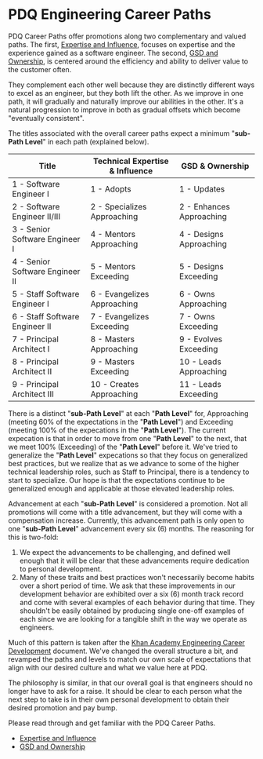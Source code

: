 # PDQ Engineering Career Paths

PDQ Career Paths offer promotions along two complementary and valued paths. The first, [Expertise and Influence](expertise/README.md), focuses on expertise and the experience gained as a software engineer. The second, [GSD and Ownership](gsd/README.md), is centered around the efficiency and ability to deliver value to the customer often.

They complement each other well because they are distinctly different ways to excel as an engineer, but they both lift the other. As we improve in one path, it will gradually and naturally improve our abilities in the other. It's a natural progression to improve in both as gradual offsets which become "eventually consistent".

The titles associated with the overall career paths expect a minimum "**sub-Path Level**" in each path (explained below).

| Title                           | Technical Expertise & Influence  | GSD & Ownership          |
| ------------------------------- | ------------------------------- | ------------------------ |
| 1 - Software Engineer I         | 1 - Adopts                      | 1 - Updates              |
| 2 - Software Engineer II/III    | 2 - Specializes Approaching     | 2 - Enhances Approaching |
| 3 - Senior Software Engineer I  | 4 - Mentors Approaching         | 4 - Designs Approaching  |
| 4 - Senior Software Engineer II | 5 - Mentors Exceeding           | 5 - Designs Exceeding    |
| 5 - Staff Software Engineer I   | 6 - Evangelizes Approaching     | 6 - Owns Approaching     |
| 6 - Staff Software Engineer II  | 7 - Evangelizes Exceeding       | 7 - Owns Exceeding       |
| 7 - Principal Architect I       | 8 - Masters Approaching         | 9 - Evolves Exceeding    |
| 8 - Principal Architect II      | 9 - Masters Exceeding           | 10 - Leads Approaching   |
| 9 - Principal Architect III     | 10 - Creates Approaching        | 11 - Leads Exceeding     |

There is a distinct "**sub-Path Level**" at each "**Path Level**" for, Approaching (meeting 60% of the expectations in the "**Path Level**") and Exceeding (meeting 100% of the expecations in the "**Path Level**"). The current expecation is that in order to move from one "**Path Level**" to the next, that we meet 100% (Exceeding) of the "**Path Level**" before it. We've tried to generalize the "**Path Level**" expecations so that they focus on generalized best practices, but we realize that as we advance to some of the higher technical leadership roles, such as Staff to Principal, there is a tendency to start to specialize. Our hope is that the expectations continue to be generalized enough and applicable at those elevated leadership roles.

Advancement at each "**sub-Path Level**" is considered a promotion. Not all promotions will come with a title advancement, but they will come with a compensation increase. Currently, this advancement path is only open to one "**sub-Path Level**" advancement every six (6) months. The reasoning for this is two-fold:

1. We expect the advancements to be challenging, and defined well enough that it will be clear that these advancements require dedication to personal development. 
2. Many of these traits and best practices won't necessarily become habits over a short period of time. We ask that these improvements in our development behavior are exhibited over a six (6) month track record and come with several examples of each behavior during that time. They shouldn't be easily obtained by producing single one-off examples of each since we are looking for a tangible shift in the way we operate as engineers. 

Much of this pattern is taken after the [Khan Academy Engineering Career Development](https://docs.google.com/document/d/1qr0d05X5-AsyDYqKRCfgGGcWSshTMd_vfTggfhDpbls/edit) document. We've changed the overall structure a bit, and revamped the paths and levels to match our own scale of expectations that align with our desired culture and what we value here at PDQ. 

The philosophy is similar, in that our overall goal is that engineers should no longer have to ask for a raise. It should be clear to each person what the next step to take is in their own personal development to obtain their desired promotion and pay bump.

Please read through and get familiar with the PDQ Career Paths. 
- [Expertise and Influence](expertise/README.md)   
- [GSD and Ownership](gsd/README.md)